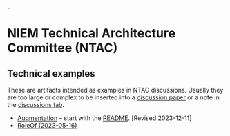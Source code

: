 # [<img src="https://github.com/niemopen/oasis-open-project/raw/main/artwork/NIEM-NO-Logo-v5.png" alt="img" style="zoom: 10%;" />](https://github.com/niemopen/oasis-open-project/blob/main/artwork/NIEM-NO-Logo-v5.png)

# NIEM Technical Architecture Committee (NTAC)

## Technical examples

These are artifacts intended as examples in NTAC discussions.  Usually they are too large or complex to be inserted into a [discussion paper](../documents/README.md) or a note in the [discussions tab](https://github.com/niemopen/ntac-admin/discussions).

* [Augmentation](src/Augmentation) – start with the [README](src/Augmentation/README.md).  [Revised 2023-12-11]
* [RoleOf (2023-05-16)](src/RoleOf)
